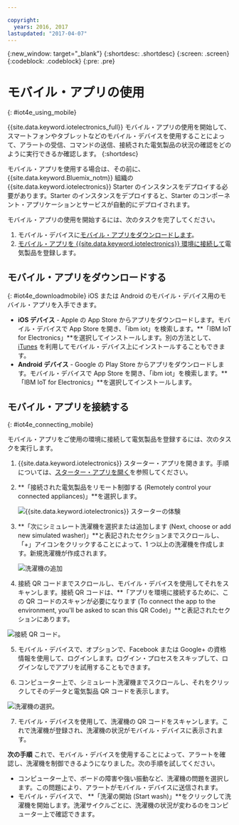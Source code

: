```yaml
---

copyright:
  years: 2016, 2017
lastupdated: "2017-04-07"
---
```


<!-- Common attributes used in the template are defined as follows: -->
{:new_window: target="\_blank"}
{:shortdesc: .shortdesc}
{:screen: .screen}
{:codeblock: .codeblock}
{:pre: .pre}


# モバイル・アプリの使用
{: #iot4e_using_mobile}

{{site.data.keyword.iotelectronics_full}} モバイル・アプリの使用を開始して、スマートフォンやタブレットなどのモバイル・デバイスを使用することによって、アラートの受信、コマンドの送信、接続された電気製品の状況の確認をどのように実行できるか確認します。
{:shortdesc}

モバイル・アプリを使用する場合は、その前に、{{site.data.keyword.Bluemix_notm}} 組織の {{site.data.keyword.iotelectronics}} Starter のインスタンスをデプロイする必要があります。Starter のインスタンスをデプロイすると、Starter のコンポーネント・アプリケーションとサービスが自動的にデプロイされます。

モバイル・アプリの使用を開始するには、次のタスクを完了してください。
1. モバイル・デバイスに[モバイル・アプリをダウンロードします](#iot4e_downloadmobile)。
2. [モバイル・アプリを {{site.data.keyword.iotelectronics}} 環境に接続して](#iot4e_connecting_mobile)電気製品を登録します。


## モバイル・アプリをダウンロードする
{: #iot4e_downloadmobile}
iOS または Android のモバイル・デバイス用のモバイル・アプリを入手できます。
- **iOS デバイス** - Apple の App Store からアプリをダウンロードします。モバイル・デバイスで App Store を開き、「ibm iot」を検索します。**「IBM IoT for Electronics」**を選択してインストールします。別の方法として、[iTunes](https://itunes.apple.com/us/app/ibm-iot-for-electronics/id1103404928?ls=1&mt=8) を利用してモバイル・デバイス上にインストールすることもできます。
- **Android デバイス** - Google の Play Store からアプリをダウンロードします。モバイル・デバイスで App Store を開き、「ibm iot」を検索します。**「IBM IoT for Electronics」**を選択してインストールします。

## モバイル・アプリを接続する
{: #iot4e_connecting_mobile}

モバイル・アプリをご使用の環境に接続して電気製品を登録するには、次のタスクを実行します。

1. {{site.data.keyword.iotelectronics}} スターター・アプリを開きます。手順については、[スターター・アプリを開く](iot4ecreatingappliances.html#iot4e_openAppMain)を参照してください。

2. **「接続された電気製品をリモート制御する (Remotely control your connected appliances)」**を選択します。

    ![{{site.data.keyword.iotelectronics}} スターターの体験](images/IoT4E_remotely_option.svg "{{site.data.keyword.iotelectronics}}スターターの体験")

3. **「次にシミュレート洗濯機を選択または追加します (Next, choose or add new simulated washer)」**と表記されたセクションまでスクロールし、「+」アイコンをクリックすることによって、1 つ以上の洗濯機を作成します。新規洗濯機が作成されます。

    ![洗濯機の追加](images/IoT4E_add_washer.svg "洗濯機の追加")

4.	接続 QR コードまでスクロールし、モバイル・デバイスを使用してそれをスキャンします。接続 QR コードは、**「アプリを環境に接続するために、この QR コードのスキャンが必要になります (To connect the app to the environment, you'll be asked to scan this QR Code)」**と表記されたセクションにあります。

  ![接続 QR コード。](images/iot4e_mobile_connect_QR.svg "{{site.data.keyword.iotelectronics}} 接続 QR コード")

5. モバイル・デバイスで、オプションで、Facebook または Google+ の資格情報を使用して、ログインします。ログイン・プロセスをスキップして、ログインなしでアプリを試用することもできます。

6. コンピューター上で、シミュレート洗濯機までスクロールし、それをクリックしてそのデータと電気製品 QR コードを表示します。

  ![洗濯機の選択。](images/IoT4E_mobile_washer_QR.svg "洗濯機の選択。")

7.	モバイル・デバイスを使用して、洗濯機の QR コードをスキャンします。これで洗濯機が登録され、洗濯機の状況がモバイル・デバイスに表示されます。

**次の手順**
これで、モバイル・デバイスを使用することによって、アラートを確認し、洗濯機を制御できるようになりました。次の手順を試してください。
  - コンピューター上で、ボードの障害や強い振動など、洗濯機の問題を選択します。この問題により、アラートがモバイル・デバイスに送信されます。
  - モバイル・デバイスで、 **「洗濯の開始 (Start wash)」**をクリックして洗濯機を開始します。洗濯サイクルごとに、洗濯機の状況が変わるのをコンピューター上で確認できます。
